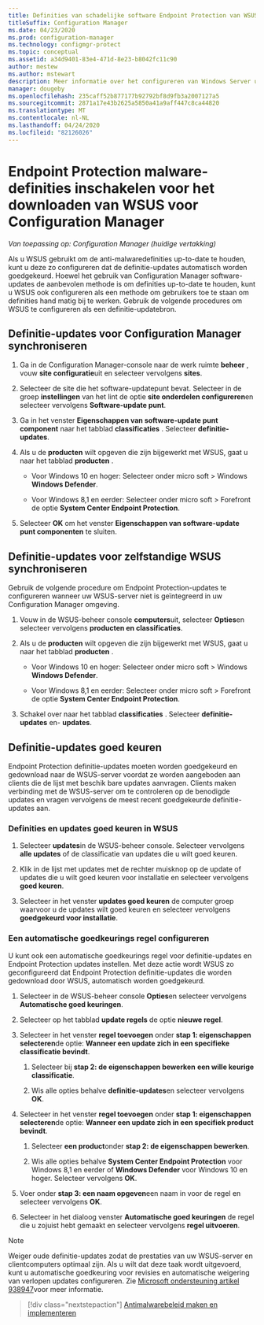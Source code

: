 ```yaml
---
title: Definities van schadelijke software Endpoint Protection van WSUS
titleSuffix: Configuration Manager
ms.date: 04/23/2020
ms.prod: configuration-manager
ms.technology: configmgr-protect
ms.topic: conceptual
ms.assetid: a34d9401-83e4-471d-8e23-b8042fc11c90
author: mestew
ms.author: mstewart
description: Meer informatie over het configureren van Windows Server updates services voor het automatisch goed keuren van definitie-updates.
manager: dougeby
ms.openlocfilehash: 235caff52b877177b92792bf8d9fb3a2007127a5
ms.sourcegitcommit: 2871a17e43b2625a5850a41a9aff447c8ca44820
ms.translationtype: MT
ms.contentlocale: nl-NL
ms.lasthandoff: 04/24/2020
ms.locfileid: "82126026"
---
```

# <a name="enable-endpoint-protection-malware-definitions-to-download-from-wsus-for-configuration-manager"></a>Endpoint Protection malware-definities inschakelen voor het downloaden van WSUS voor Configuration Manager

*Van toepassing op: Configuration Manager (huidige vertakking)*

Als u WSUS gebruikt om de anti-malwaredefinities up-to-date te houden, kunt u deze zo configureren dat de definitie-updates automatisch worden goedgekeurd. Hoewel het gebruik van Configuration Manager software-updates de aanbevolen methode is om definities up-to-date te houden, kunt u WSUS ook configureren als een methode om gebruikers toe te staan om definities hand matig bij te werken. Gebruik de volgende procedures om WSUS te configureren als een definitie-updatebron.

## <a name="synchronize-definition-updates-for-configuration-manager"></a>Definitie-updates voor Configuration Manager synchroniseren

1. Ga in de Configuration Manager-console naar de werk ruimte **beheer** , vouw **site configuratie**uit en selecteer vervolgens **sites**.

1. Selecteer de site die het software-updatepunt bevat. Selecteer in de groep **instellingen** van het lint de optie **site onderdelen configureren**en selecteer vervolgens **Software-update punt**.

1. Ga in het venster **Eigenschappen van software-update punt component** naar het tabblad **classificaties** . Selecteer **definitie-updates**.

1. Als u de **producten** wilt opgeven die zijn bijgewerkt met WSUS, gaat u naar het tabblad **producten** .

    - Voor Windows 10 en hoger: Selecteer onder micro soft > Windows **Windows Defender**.

    - Voor Windows 8,1 en eerder: Selecteer onder micro soft > Forefront de optie **System Center Endpoint Protection**.

1. Selecteer **OK** om het venster **Eigenschappen van software-update punt componenten** te sluiten.

## <a name="synchronize-definition-updates-for-standalone-wsus"></a>Definitie-updates voor zelfstandige WSUS synchroniseren

Gebruik de volgende procedure om Endpoint Protection-updates te configureren wanneer uw WSUS-server niet is geïntegreerd in uw Configuration Manager omgeving.

1. Vouw in de WSUS-beheer console **computers**uit, selecteer **Opties**en selecteer vervolgens **producten en classificaties**.

1. Als u de **producten** wilt opgeven die zijn bijgewerkt met WSUS, gaat u naar het tabblad **producten** .

    - Voor Windows 10 en hoger: Selecteer onder micro soft > Windows **Windows Defender**.

    - Voor Windows 8,1 en eerder: Selecteer onder micro soft > Forefront de optie **System Center Endpoint Protection**.

1. Schakel over naar het tabblad **classificaties** . Selecteer **definitie-updates** en- **updates**.

## <a name="approve-definition-updates"></a>Definitie-updates goed keuren

Endpoint Protection definitie-updates moeten worden goedgekeurd en gedownload naar de WSUS-server voordat ze worden aangeboden aan clients die de lijst met beschik bare updates aanvragen. Clients maken verbinding met de WSUS-server om te controleren op de benodigde updates en vragen vervolgens de meest recent goedgekeurde definitie-updates aan.

### <a name="approve-definitions-and-updates-in-wsus"></a>Definities en updates goed keuren in WSUS

1. Selecteer **updates**in de WSUS-beheer console. Selecteer vervolgens **alle updates** of de classificatie van updates die u wilt goed keuren.

1. Klik in de lijst met updates met de rechter muisknop op de update of updates die u wilt goed keuren voor installatie en selecteer vervolgens **goed keuren**.

1. Selecteer in het venster **updates goed keuren** de computer groep waarvoor u de updates wilt goed keuren en selecteer vervolgens **goedgekeurd voor installatie**.

### <a name="configure-an-automatic-approval-rule"></a>Een automatische goedkeurings regel configureren

U kunt ook een automatische goedkeurings regel voor definitie-updates en Endpoint Protection updates instellen. Met deze actie wordt WSUS zo geconfigureerd dat Endpoint Protection definitie-updates die worden gedownload door WSUS, automatisch worden goedgekeurd.

1. Selecteer in de WSUS-beheer console **Opties**en selecteer vervolgens **Automatische goed keuringen**.

1. Selecteer op het tabblad **update regels** de optie **nieuwe regel**.

1. Selecteer in het venster **regel toevoegen** onder **stap 1: eigenschappen selecteren**de optie: **Wanneer een update zich in een specifieke classificatie bevindt**.

    1. Selecteer bij **stap 2: de eigenschappen bewerken** **een wille keurige classificatie**.

    1. Wis alle opties behalve **definitie-updates**en selecteer vervolgens **OK**.

1. Selecteer in het venster **regel toevoegen** onder **stap 1: eigenschappen selecteren**de optie: **Wanneer een update zich in een specifiek product bevindt**.

    1. Selecteer **een product**onder **stap 2: de eigenschappen bewerken**.

    1. Wis alle opties behalve **System Center Endpoint Protection** voor Windows 8,1 en eerder of **Windows Defender** voor Windows 10 en hoger. Selecteer vervolgens **OK**.

1. Voer onder **stap 3: een naam opgeven**een naam in voor de regel en selecteer vervolgens **OK**.

1. Selecteer in het dialoog venster **Automatische goed keuringen** de regel die u zojuist hebt gemaakt en selecteer vervolgens **regel uitvoeren**.

> [!NOTE]
> Weiger oude definitie-updates zodat de prestaties van uw WSUS-server en clientcomputers optimaal zijn. Als u wilt dat deze taak wordt uitgevoerd, kunt u automatische goedkeuring voor revisies en automatische weigering van verlopen updates configureren. Zie [Microsoft ondersteuning artikel 938947](https://support.microsoft.com/kb/938947)voor meer informatie.

> [!div class="nextstepaction"]
> [Antimalwarebeleid maken en implementeren](endpoint-antimalware-policies.md)
